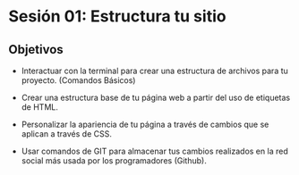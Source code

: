 # Sesión 01: Estructura tu sitio

## Objetivos

- Interactuar con la terminal para crear una estructura de archivos para tu
  proyecto. (Comandos Básicos)
  
- Crear una estructura base de tu página web a partir del uso de etiquetas de
  HTML.

- Personalizar la apariencia de tu página a través de cambios que se aplican a
  través de CSS. 

- Usar comandos de GIT para almacenar tus cambios realizados en la red social
  más usada por los programadores (Github).